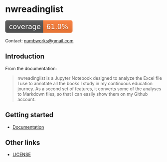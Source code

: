# nwreadinglist

![codecoverage_library.svg](codecoverage.svg)

Contact: numbworks@gmail.com

## Introduction

From the documentation:

> nwreadinglist is a Jupyter Notebook designed to analyze the Excel file I use to annotate all the books I study in my continuous education journey. As a second set of features, it converts some of the analyses to Markdown files, so that I can easily show them on my Github account.

## Getting started

- [Documentation](docs/docs-nwreadinglist.md)

## Other links

- [LICENSE](LICENSE)